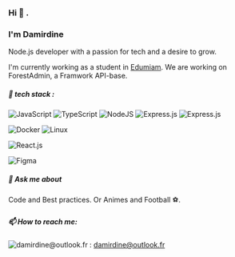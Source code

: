 ### Hi 👋 . 
### I'm Damirdine

Node.js developer with a passion for tech and a desire to grow.

I'm currently working as a student in [Edumiam](https://www.edumiam.com/). We are working on ForestAdmin, a Framwork API-base.

##### 🧰 tech stack : 
![JavaScript](https://img.shields.io/badge/JavaScript-F7DF1E?style=for-the-badge&logo=javascript&logoColor=black) ![TypeScript](https://img.shields.io/badge/typescript-%23007ACC.svg?style=for-the-badge&logo=typescript&logoColor=white) ![NodeJS](https://img.shields.io/badge/Node.js-43853D?style=for-the-badge&logo=node.js&logoColor=white) ![Express.js](https://img.shields.io/badge/express.js-%23404d59.svg?style=for-the-badge&logo=express&logoColor=%2361DAFB) ![Express.js](https://img.shields.io/badge/adonis.js-%23404d59.svg?style=for-the-badge&logo=adonisjs&logoColor=%2361DAFB)

![Docker](https://img.shields.io/badge/docker-%230db7ed.svg?style=for-the-badge&logo=docker&logoColor=white) ![Linux](https://img.shields.io/badge/linux-%2320232a.svg?style=for-the-badge&logo=linux&logoColor=yellow)

![React.js](https://img.shields.io/badge/react-%2320232a.svg?style=for-the-badge&logo=react&logoColor=%2361DAFB)

![Figma](https://img.shields.io/badge/figma-%23F24E1E.svg?style=for-the-badge&logo=figma&logoColor=white)

##### 💬 Ask me about 
Code and Best practices. Or Animes and Football ⚽.
##### 📫 How to reach me: 

![damirdine@outlook.fr](https://img.shields.io/badge/Email-%230db7ed?style=for-the-badge&logo=gmail&logoColor=white) : damirdine@outlook.fr
